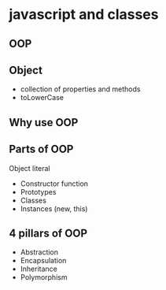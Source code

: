 # javascript and classes

## OOP

## Object
- collection of properties and methods
- toLowerCase

## Why use OOP

## Parts of OOP
Object literal 

- Constructor function
- Prototypes
- Classes
- Instances (new, this)


## 4 pillars of OOP
- Abstraction
- Encapsulation
- Inheritance
- Polymorphism
